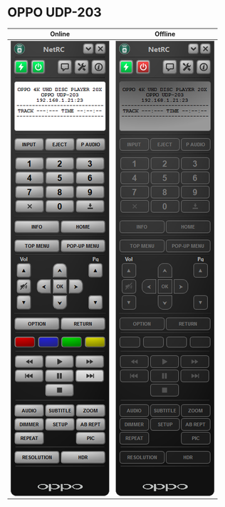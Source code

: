 # OPPO UDP-203

Online | Offline
------------ | ------------- 
![Online](../w11/images/Oppo-203.png) | ![Offline](../w11/images/Oppo-203-poff.png)


